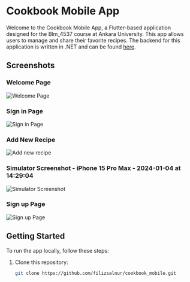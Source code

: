 # Cookbook Mobile App

Welcome to the Cookbook Mobile App, a Flutter-based application designed for the Blm_4537 course at Ankara University. This app allows users to manage and share their favorite recipes. The backend for this application is written in .NET and can be found [here](https://github.com/filizsalnur/cookbook_backend).

## Screenshots

### Welcome Page
![Welcome Page](https://github.com/filizsalnur/cookbook_mobile/assets/92436947/906332b8-1ec3-4d26-804f-9d0fd06f569a)

### Sign in Page
![Sign in Page](https://github.com/filizsalnur/cookbook_mobile/assets/92436947/1c0dd57f-7229-41b5-b673-540f9227faa4)

### Add New Recipe
![Add new recipe](https://github.com/filizsalnur/cookbook_mobile/assets/92436947/93fdb6bd-2e31-4e99-ad2c-11a9d467b113)

### Simulator Screenshot - iPhone 15 Pro Max - 2024-01-04 at 14:29:04
![Simulator Screenshot](https://github.com/filizsalnur/cookbook_mobile/assets/92436947/d4a987f6-3c05-4c43-b88a-c5873a10539d)

### Sign up Page
![Sign up Page](https://github.com/filizsalnur/cookbook_mobile/assets/92436947/375fe58e-e50a-4810-a40d-8f53338dc3cd)

## Getting Started

To run the app locally, follow these steps:

1. Clone this repository:
   ```bash
   git clone https://github.com/filizsalnur/cookbook_mobile.git
